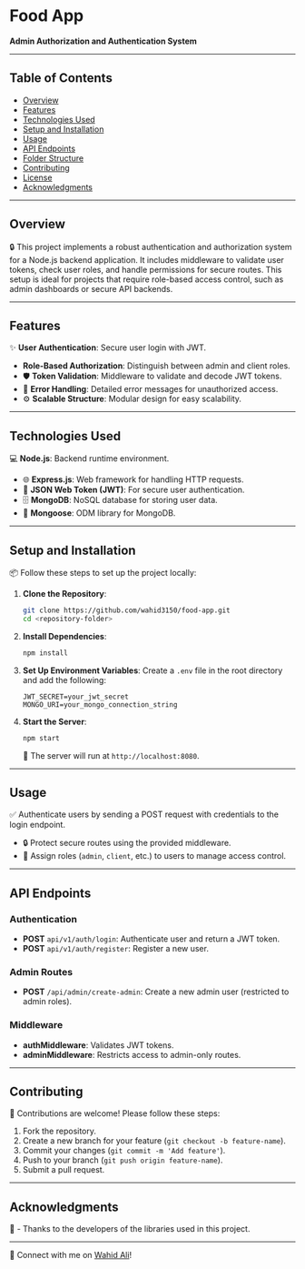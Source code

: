 # Food App

**Admin Authorization and Authentication System**

---

## Table of Contents

- [Overview](#overview)
- [Features](#features)
- [Technologies Used](#technologies-used)
- [Setup and Installation](#setup-and-installation)
- [Usage](#usage)
- [API Endpoints](#api-endpoints)
- [Folder Structure](#folder-structure)
- [Contributing](#contributing)
- [License](#license)
- [Acknowledgments](#acknowledgments)

---

## Overview

🔒 This project implements a robust authentication and authorization system for a Node.js backend application. It includes middleware to validate user tokens, check user roles, and handle permissions for secure routes. This setup is ideal for projects that require role-based access control, such as admin dashboards or secure API backends.

---

## Features

✨ **User Authentication**: Secure user login with JWT.

- **Role-Based Authorization**: Distinguish between admin and client roles.
- 🛡️ **Token Validation**: Middleware to validate and decode JWT tokens.
- 🚨 **Error Handling**: Detailed error messages for unauthorized access.
- ⚙️ **Scalable Structure**: Modular design for easy scalability.

---

## Technologies Used

💻 **Node.js**: Backend runtime environment.

- 🌐 **Express.js**: Web framework for handling HTTP requests.
- 🔐 **JSON Web Token (JWT)**: For secure user authentication.
- 🗄️ **MongoDB**: NoSQL database for storing user data.
- 📜 **Mongoose**: ODM library for MongoDB.

---

## Setup and Installation

📦 Follow these steps to set up the project locally:

1. **Clone the Repository**:

   ```bash
   git clone https://github.com/wahid3150/food-app.git
   cd <repository-folder>
   ```

2. **Install Dependencies**:

   ```bash
   npm install
   ```

3. **Set Up Environment Variables**:
   Create a `.env` file in the root directory and add the following:

   ```env
   JWT_SECRET=your_jwt_secret
   MONGO_URI=your_mongo_connection_string
   ```

4. **Start the Server**:

   ```bash
   npm start
   ```

   🚀 The server will run at `http://localhost:8080`.

---

## Usage

✅ Authenticate users by sending a POST request with credentials to the login endpoint.

- 🔒 Protect secure routes using the provided middleware.
- 🔑 Assign roles (`admin`, `client`, etc.) to users to manage access control.

---

## API Endpoints

### Authentication

- **POST** `api/v1/auth/login`: Authenticate user and return a JWT token.
- **POST** `api/v1/auth/register`: Register a new user.

### Admin Routes

- **POST** `/api/admin/create-admin`: Create a new admin user (restricted to admin roles).

### Middleware

- **authMiddleware**: Validates JWT tokens.
- **adminMiddleware**: Restricts access to admin-only routes.

---

## Contributing

🤝 Contributions are welcome! Please follow these steps:

1. Fork the repository.
2. Create a new branch for your feature (`git checkout -b feature-name`).
3. Commit your changes (`git commit -m 'Add feature'`).
4. Push to your branch (`git push origin feature-name`).
5. Submit a pull request.

---

## Acknowledgments

🙏 - Thanks to the developers of the libraries used in this project.

---

💼 Connect with me on [Wahid Ali](https://www.linkedin.com/in/wahidanon/)!
